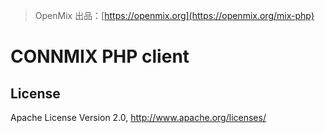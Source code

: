 > OpenMix 出品：[https://openmix.org](https://openmix.org/mix-php)

# CONNMIX PHP client

## License

Apache License Version 2.0, http://www.apache.org/licenses/
